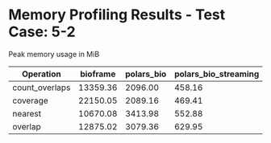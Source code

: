 # Memory Profiling Results - Test Case: 5-2

Peak memory usage in MiB

| Operation | bioframe | polars_bio | polars_bio_streaming | pyranges0 | pyranges1 |
|-----------|---|---|---|---|---|
| count_overlaps | 13359.36 | 2096.00 | 458.16 | 9219.44 | 10367.48 |
| coverage | 22150.05 | 2089.16 | 469.41 | 10371.81 | 11617.06 |
| nearest | 10670.08 | 3413.98 | 552.88 | 12189.66 | 12908.19 |
| overlap | 12875.02 | 3079.36 | 629.95 | 12486.06 | 14712.16 |
